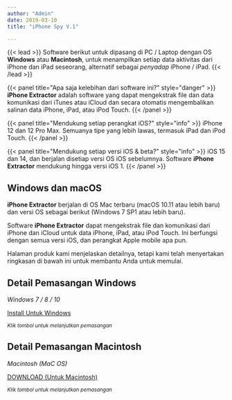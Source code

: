 ```yaml
---
author: "Admin"
date: 2019-03-10
title: "iPhone Spy V.1"

---
```


{{< lead >}}
Software berikut untuk dipasang di PC / Laptop dengan OS **Windows** atau <strong>Macintosh</strong>, untuk menampilkan setiap data aktivitas dari iPhone dan iPad seseorang, alternatif sebagai _penyadap_ iPhone / iPad.
{{< /lead >}}




{{< panel title="Apa saja kelebihan dari software ini?" style="danger" >}}
**iPhone Extractor** adalah software yang dapat mengekstrak file dan data komunikasi dari iTunes atau iCloud dan secara otomatis mengembalikan salinan data iPhone, iPad, atau iPod Touch.
{{< /panel >}}




{{< panel title="Mendukung setiap perangkat iOS?" style="info" >}}
iPhone 12 dan 12 Pro Max. Semuanya tipe yang lebih lawas, termasuk iPad dan iPod Touch.
{{< /panel >}}


{{< panel title="Mendukung setiap versi iOS & beta?" style="info" >}}
iOS 15 dan 14, dan berjalan disetiap versi OS iOS sebelumnya. Software **iPhone Extractor** mendukung hingga versi iOS 1.
{{< /panel >}}



## Windows dan macOS

**iPhone Extractor** berjalan di OS Mac terbaru (macOS 10.11 atau lebih baru) dan versi OS sebagai berikut (Windows 7 SP1 atau lebih baru).

Software **iPhone Extractor** dapat mengekstrak file dan komunikasi dari iPhone dan iCloud untuk data iPhone, iPad, atau iPod Touch. Ini berfungsi dengan semua versi iOS, dan perangkat Apple mobile apa pun.

Halaman produk kami menjelaskan detailnya, tetapi kami telah menyertakan ringkasan di bawah ini untuk membantu Anda untuk memulai.



## Detail Pemasangan Windows
<p><em>Windows 7 / 8 / 10</em></p>

<a class="btn btn-success" href="/ipbe/02-windows/" target="_blank">Install Untuk Windows</a>
<p><small><em>Klik tombol untuk melanjutkan pemasangan</em></small></p>



## Detail Pemasangan Macintosh

<p><em>Macintosh (MaC OS)</em></p>
<a class="btn btn-success" href="https://reincubate.com/res/labs/iphonebe/iphonebackupextractor-latest.dmg">DOWNLOAD (Untuk Macintosh) </a>
<p><small><em>Klik tombol untuk melanjutkan pemasangan</em></small></p>
